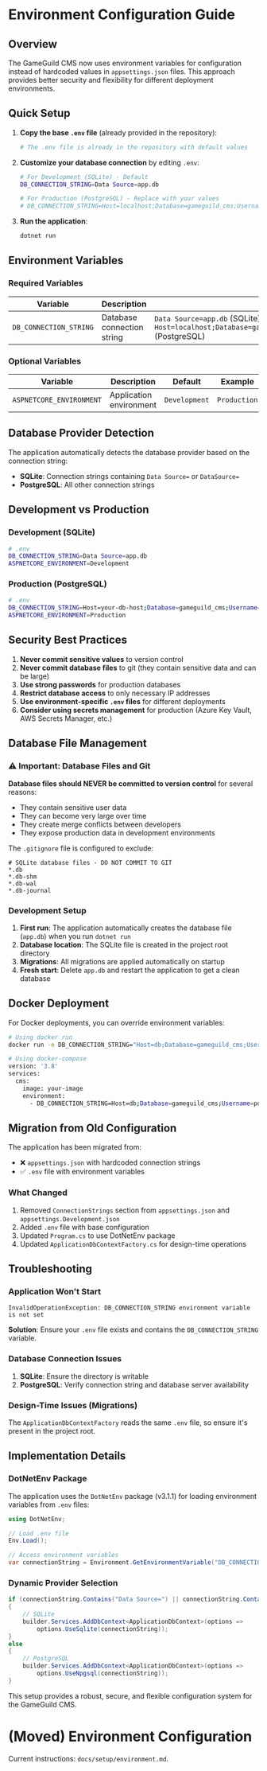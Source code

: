# Environment Configuration Guide

## Overview

The GameGuild CMS now uses environment variables for configuration instead of hardcoded values in `appsettings.json`
files. This approach provides better security and flexibility for different deployment environments.

## Quick Setup

1. **Copy the base `.env` file** (already provided in the repository):
   ```bash
   # The .env file is already in the repository with default values
   ```

2. **Customize your database connection** by editing `.env`:
   ```bash
   # For Development (SQLite) - Default
   DB_CONNECTION_STRING=Data Source=app.db
   
   # For Production (PostgreSQL) - Replace with your values
   # DB_CONNECTION_STRING=Host=localhost;Database=gameguild_cms;Username=postgres;Password=your_password_here
   ```

3. **Run the application**:
   ```bash
   dotnet run
   ```

## Environment Variables

### Required Variables

| Variable               | Description                | Example                                                                                                                 |
|------------------------|----------------------------|-------------------------------------------------------------------------------------------------------------------------|
| `DB_CONNECTION_STRING` | Database connection string | `Data Source=app.db` (SQLite)<br>`Host=localhost;Database=gameguild_cms;Username=postgres;Password=secret` (PostgreSQL) |

### Optional Variables

| Variable                 | Description             | Default       | Example      |
|--------------------------|-------------------------|---------------|--------------|
| `ASPNETCORE_ENVIRONMENT` | Application environment | `Development` | `Production` |

## Database Provider Detection

The application automatically detects the database provider based on the connection string:

- **SQLite**: Connection strings containing `Data Source=` or `DataSource=`
- **PostgreSQL**: All other connection strings

## Development vs Production

### Development (SQLite)

```bash
# .env
DB_CONNECTION_STRING=Data Source=app.db
ASPNETCORE_ENVIRONMENT=Development
```

### Production (PostgreSQL)

```bash
# .env
DB_CONNECTION_STRING=Host=your-db-host;Database=gameguild_cms;Username=your-user;Password=your-password
ASPNETCORE_ENVIRONMENT=Production
```

## Security Best Practices

1. **Never commit sensitive values** to version control
2. **Never commit database files** to git (they contain sensitive data and can be large)
3. **Use strong passwords** for production databases
4. **Restrict database access** to only necessary IP addresses
5. **Use environment-specific `.env` files** for different deployments
6. **Consider using secrets management** for production (Azure Key Vault, AWS Secrets Manager, etc.)

## Database File Management

### ⚠️ Important: Database Files and Git

**Database files should NEVER be committed to version control** for several reasons:

- They contain sensitive user data
- They can become very large over time
- They create merge conflicts between developers
- They expose production data in development environments

The `.gitignore` file is configured to exclude:

```
# SQLite database files - DO NOT COMMIT TO GIT
*.db
*.db-shm
*.db-wal
*.db-journal
```

### Development Setup

1. **First run**: The application automatically creates the database file (`app.db`) when you run `dotnet run`
2. **Database location**: The SQLite file is created in the project root directory
3. **Migrations**: All migrations are applied automatically on startup
4. **Fresh start**: Delete `app.db` and restart the application to get a clean database

## Docker Deployment

For Docker deployments, you can override environment variables:

```bash
# Using docker run
docker run -e DB_CONNECTION_STRING="Host=db;Database=gameguild_cms;Username=postgres;Password=secret" your-image

# Using docker-compose
version: '3.8'
services:
  cms:
    image: your-image
    environment:
      - DB_CONNECTION_STRING=Host=db;Database=gameguild_cms;Username=postgres;Password=secret
```

## Migration from Old Configuration

The application has been migrated from:

- ❌ `appsettings.json` with hardcoded connection strings
- ✅ `.env` file with environment variables

### What Changed

1. Removed `ConnectionStrings` section from `appsettings.json` and `appsettings.Development.json`
2. Added `.env` file with base configuration
3. Updated `Program.cs` to use DotNetEnv package
4. Updated `ApplicationDbContextFactory.cs` for design-time operations

## Troubleshooting

### Application Won't Start

```
InvalidOperationException: DB_CONNECTION_STRING environment variable is not set
```

**Solution**: Ensure your `.env` file exists and contains the `DB_CONNECTION_STRING` variable.

### Database Connection Issues

1. **SQLite**: Ensure the directory is writable
2. **PostgreSQL**: Verify connection string and database server availability

### Design-Time Issues (Migrations)

The `ApplicationDbContextFactory` reads the same `.env` file, so ensure it's present in the project root.

## Implementation Details

### DotNetEnv Package

The application uses the `DotNetEnv` package (v3.1.1) for loading environment variables from `.env` files:

```csharp
using DotNetEnv;

// Load .env file
Env.Load();

// Access environment variables
var connectionString = Environment.GetEnvironmentVariable("DB_CONNECTION_STRING");
```

### Dynamic Provider Selection

```csharp
if (connectionString.Contains("Data Source=") || connectionString.Contains("DataSource="))
{
    // SQLite
    builder.Services.AddDbContext<ApplicationDbContext>(options =>
        options.UseSqlite(connectionString));
}
else
{
    // PostgreSQL
    builder.Services.AddDbContext<ApplicationDbContext>(options =>
        options.UseNpgsql(connectionString));
}
```

This setup provides a robust, secure, and flexible configuration system for the GameGuild CMS.

# (Moved) Environment Configuration

Current instructions: `docs/setup/environment.md`.
